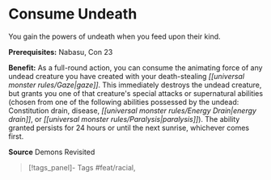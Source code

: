 ﻿---
cssclass: [feats]

---
# Consume Undeath

You gain the powers of undeath when you feed upon their kind.

**Prerequisites:** Nabasu, Con 23

**Benefit:** As a full-round action, you can consume the animating force of any undead creature you have created with your death-stealing _[[universal monster rules/Gaze|gaze]]_. This immediately destroys the undead creature, but grants you one of that creature's special attacks or supernatural abilities (chosen from one of the following abilities possessed by the undead: Constitution drain, disease, _[[universal monster rules/Energy Drain|energy drain]]_, or _[[universal monster rules/Paralysis|paralysis]]_). The ability granted persists for 24 hours or until the next sunrise, whichever comes first.

**Source** Demons Revisited
>[!tags_panel]- Tags
> #feat/racial, 